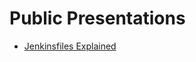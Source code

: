 # Public Presentations

* [Jenkinsfiles Explained](https://gitpitch.com/aioTV/public-presentations/master?p=jenkins)
